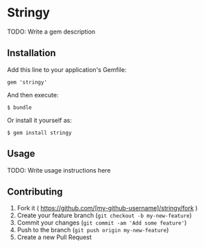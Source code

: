 # Stringy

TODO: Write a gem description

## Installation

Add this line to your application's Gemfile:

    gem 'stringy'

And then execute:

    $ bundle

Or install it yourself as:

    $ gem install stringy

## Usage

TODO: Write usage instructions here

## Contributing

1. Fork it ( https://github.com/[my-github-username]/stringy/fork )
2. Create your feature branch (`git checkout -b my-new-feature`)
3. Commit your changes (`git commit -am 'Add some feature'`)
4. Push to the branch (`git push origin my-new-feature`)
5. Create a new Pull Request
